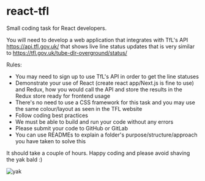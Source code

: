 # react-tfl
Small coding task for React developers.

You will need to develop a web application that integrates with TfL's API https://api.tfl.gov.uk/ that shows live line status updates that is very similar to https://tfl.gov.uk/tube-dlr-overground/status/

Rules:

- You may need to sign up to use TfL's API in order to get the line statuses
- Demonstrate your use of React (create react app/Next.js is fine to use) and Redux, how you would call the API and store the results in the Redux store ready for frontend usage
- There's no need to use a CSS framework for this task and you may use the same colour/layout as seen in the TFL website
- Follow coding best practices
- We must be able to build and run your code without any errors
- Please submit your code to GitHub or GitLab
- You can use READMEs to explain a folder's purpose/structure/approach you have taken to solve this

It should take a couple of hours. Happy coding and please avoid shaving the yak bald :)

![yak](https://pbs.twimg.com/media/BfFR2n4CcAICLbp.jpg "Resist!")
